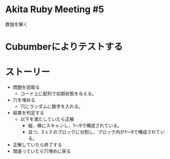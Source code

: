 Akita Ruby Meeting #5
====
数独を解く

Cubumberによりテストする
====

ストーリー
====

+ 問題を読取る
    + コード上に配列で初期状態を与える。
+ 穴を埋める
    + 穴にランダムに数字を入れる。
+ 結果を判定する
    + 以下を満たしていたら正解
        + 縦、横にスキャンし、1〜9で構成されている。
        + 且つ、3 x 3 のブロックに分割し、ブロック内が1〜9で構成されている。
+ 正解していたら終了する
+ 間違っていたら穴埋めに戻る

